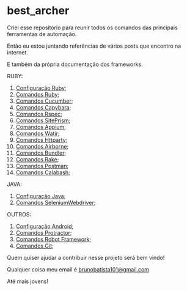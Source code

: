 # best_archer
Criei esse repositório para reunir todos os comandos das principais ferramentas de automação.

Então eu estou juntando referências de vários posts que encontro na internet.

E também da própria documentação dos frameworks.

RUBY:
1. [Configuração Ruby](https://github.com/brunobatista25/best_archer/blob/master/tests/ConfiguracaoRuby/configuracao_ruby.md);
2. [Comandos Ruby](https://github.com/brunobatista25/best_archer/blob/master/tests/Ruby/comandos_ruby.md);
3. [Comandos Cucumber](https://github.com/brunobatista25/best_archer/blob/master/tests/Cucumber/comandos_cucumber.md);
4. [Comandos Capybara](https://github.com/brunobatista25/best_archer/blob/master/tests/Capybara/comandos_capybara.md);
5. [Comandos Rspec](https://github.com/brunobatista25/best_archer/blob/master/tests/Rspec/comandos_rspec.md);
6. [Comandos SitePrism](https://github.com/brunobatista25/best_archer/blob/master/tests/SitePrism/comandos_siteprism.md);
7. [Comandos Appium](https://github.com/brunobatista25/best_archer/blob/master/tests/Appium/comandos_appium.md);
8. [Comandos Watir](https://github.com/brunobatista25/best_archer/blob/master/tests/Watir/comandos_watir.md);
9. [Comandos Httparty](https://github.com/brunobatista25/best_archer/blob/master/tests/Httparty/comandos_httparty.md);
10. [Comandos Airborne](https://github.com/brunobatista25/best_archer/blob/master/tests/Airborne/comandos_airborne.md);
11. [Comandos Bundler](https://github.com/brunobatista25/best_archer/blob/master/tests/Bundler/01-introducao_bundler.md);
12. [Comandos Rake](https://github.com/brunobatista25/best_archer/blob/master/tests/Rake/comandos_rake.md);
13. [Comandos Postman](https://github.com/brunobatista25/best_archer/blob/master/tests/Postman/comandos_postman.md);
14. [Comandos Calabash](https://github.com/brunobatista25/best_archer/blob/master/tests/Calabash/comandos_calabash.md);

JAVA:

1. [Configuração Java](https://github.com/brunobatista25/best_archer/blob/master/tests/Java/configuracao_java.md);
2. [Comandos SeleniumWebdriver](https://github.com/brunobatista25/best_archer/blob/master/tests/SeleniumWebdriver/comandos_webdriver.md);

OUTROS:
1. [Configuração Android](https://github.com/brunobatista25/best_archer/blob/master/tests/ConfiguracaoAndroid/configuracao_android.md);
2. [Comandos Protractor](https://github.com/brunobatista25/best_archer/blob/master/tests/Protractor/comandos_protractor.md);
3. [Comandos Robot Framework](https://github.com/brunobatista25/best_archer/blob/master/tests/RobotFramework/comandos_robotframework.md);
4. [Comandos Git](https://github.com/brunobatista25/best_archer/blob/master/tests/Git/comandos_git.md);

Quem quiser ajudar a contribuir nesse projeto será bem vindo!

Qualquer coisa meu email é brunobatista101@gmail.com

Até mais jovens!

